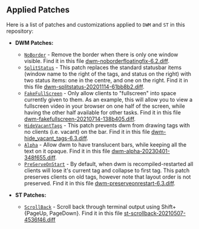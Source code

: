 ## Applied Patches
Here is a list of patches and customizations applied to `DWM` and `ST` in this repository:

- **DWM Patches:**
  - [`NoBorder`](https://dwm.suckless.org/patches/noborder/) - Remove the border when there is only one window visible. Find it in this file [dwm-noborderfloatingfix-6.2.diff](patches/dwm-noborderfloatingfix-6.2.diff).
  - [`SplitStatus`](https://dwm.suckless.org/patches/splitstatus/) - This patch replaces the standard statusbar items (window name to the right of the tags, and status on the right) with two status items: one in the centre, and one on the right. Find it in this file [dwm-splitstatus-20201114-61bb8b2.diff](patches/dwm-splitstatus-20201114-61bb8b2.diff).
  - [`FakeFullScreen`](https://dwm.suckless.org/patches/fakefullscreen/) - Only allow clients to "fullscreen" into space currently given to them. As an example, this will allow you to view a fullscreen video in your browser on one half of the screen, while having the other half available for other tasks. Find it in this file [dwm-fakefullscreen-20210714-138b405.diff](patches/dwm-fakefullscreen-20210714-138b405.diff).
  - [`HideVacantTags`](https://dwm.suckless.org/patches/hide_vacant_tags/) - This patch prevents dwm from drawing tags with no clients (i.e. vacant) on the bar. Find it in this file [dwm-hide_vacant_tags-6.3.diff](patches/dwm-hide_vacant_tags-6.3.diff).
  - [`Alpha`](https://dwm.suckless.org/patches/alpha/) - Allow dwm to have translucent bars, while keeping all the text on it opaque. Find it in this file [dwm-alpha-20230401-348f655.diff](patches/dwm-alpha-20230401-348f655.diff).
  - [`PreServeOnStart`](https://dwm.suckless.org/patches/preserveonrestart/) - By default, when dwm is recompiled-restarted all clients will lose it's current tag and collapse to first tag. This patch preserves clients on old tags, however note that layout order is not preserved. Find it in this file [dwm-preserveonrestart-6.3.diff](patches/dwm-preserveonrestart-6.3.diff).

- **ST Patches:**
  - [`ScrollBack`](https://st.suckless.org/patches/scrollback/) - Scroll back through terminal output using Shift+{PageUp, PageDown}. Find it in this file [st-scrollback-20210507-4536f46.diff](patches/st-scrollback-20210507-4536f46.diff)